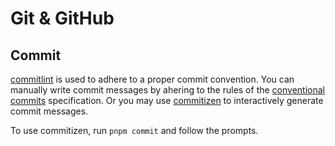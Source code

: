 # Git & GitHub

## Commit

[commitlint](https://commitlint.js.org/) is used to adhere to a proper commit convention. You can manually write commit messages by ahering to the rules of the [conventional commits](https://www.conventionalcommits.org/en/v1.0.0/) specification. Or you may use [commitizen](https://commitizen.github.io/cz-cli/) to interactively generate commit messages.

To use commitizen, run `pnpm commit` and follow the prompts.
